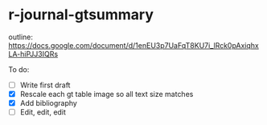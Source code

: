 # r-journal-gtsummary

outline:
https://docs.google.com/document/d/1enEU3p7UaFqT8KU7i_lRck0pAxiqhxLA-hiPJJ3IQRs

To do:
- [ ] Write first draft
- [x] Rescale each gt table image so all text size matches
- [x] Add bibliography
- [ ] Edit, edit, edit

